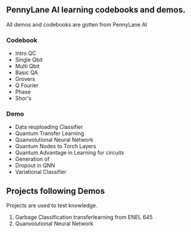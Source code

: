 ## PennyLane AI learning codebooks and demos.
All demos and codebooks are gotten from PennyLane AI
### Codebook
* Intro QC
* Single Qbit
* Multi Qbit
* Basic QA
* Grovers
* Q Fourier
* Phase
* Shor's
### Demo
* Data reuploading Classifier
* Quantum Transfer Learning
* Quanvolutional Neural Network
* Quantum Nodes to Torch Layers
* Quantum Advantage in Learning for circuits
* Generation of
* Dropout in QNN
* Variational Classifier

## Projects following Demos
Projects are used to test knowledge.
1. Garbage Classification transferlearning from ENEL 645
2. Quanvolutional Neural Network

